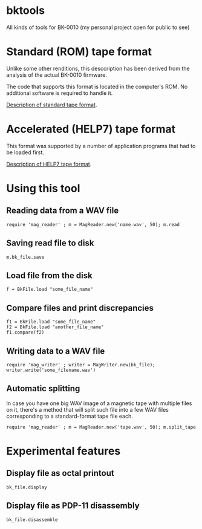 # bktools
All kinds of tools for BK-0010 (my personal project open for public to see)

# Standard (ROM) tape format

Unlike some other renditions, this desccription has been derived from the analysis of the actual BK-0010 firmware.

The code that supports this format is located in the computer's ROM. No additional software is required to handle it.

[Description of standard tape format](bk_tape_format.md).

# Accelerated (HELP7) tape format

This format was supported by a number of application programs that had to be loaded first.

[Description of HELP7 tape format](help7_tape_format.md).

# Using this tool

## Reading data from a WAV file

```
require 'mag_reader' ; m = MagReader.new('name.wav', 50); m.read
```

## Saving read file to disk

```
m.bk_file.save
```

## Load file from the disk

```
f = BkFile.load "some_file_name"
```

## Compare files and print discrepancies

```
f1 = BkFile.load "some_file_name"
f2 = BkFile.load "another_file_name"
f1.compare(f2)
```

## Writing data to a WAV file

```
require 'mag_writer' ; writer = MagWriter.new(bk_file); writer.write('some_filename.wav')
```
## Automatic splitting

In case you have one big WAV image of a magnetic tape with multiple files on it, there's a method that will split such file into a few WAV files corresponding to a standard-format tape file each.

```
require 'mag_reader' ; m = MagReader.new('tape.wav', 50); m.split_tape

```

# Experimental features

## Display file as octal printout
```
bk_file.display

```

## Display file as PDP-11 disassembly
```
bk_file.disassemble

```
